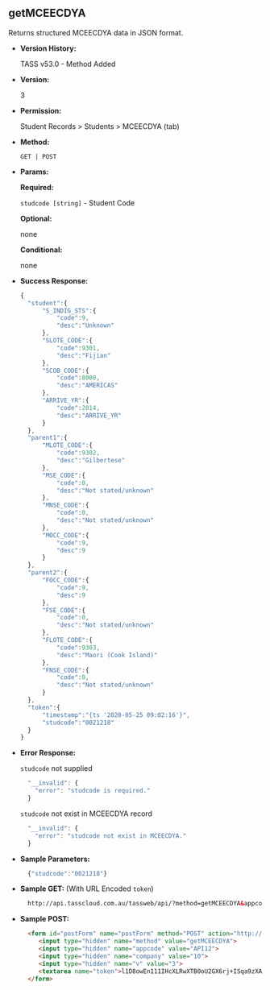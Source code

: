 **getMCEECDYA**
----
  Returns structured MCEECDYA data in JSON format.
  
* **Version History:**

  TASS v53.0 - Method Added

* **Version:**

  3

* **Permission:**

  Student Records > Students > MCEECDYA (tab)

* **Method:**

  `GET | POST`
  
*  **Params:**

   **Required:**

   `studcode [string]` - Student Code

   **Optional:**

   none
 
   **Conditional:**
 
   none

* **Success Response:**

    ```javascript
    {
      "student":{
          "S_INDIG_STS":{
              "code":9,
              "desc":"Unknown"
          },
          "SLOTE_CODE":{
              "code":9301,
              "desc":"Fijian"
          },
          "SCOB_CODE":{
              "code":8000,
              "desc":"AMERICAS"
          },
          "ARRIVE_YR":{
              "code":2014,
              "desc":"ARRIVE_YR"
          }
      },
      "parent1":{
          "MLOTE_CODE":{
              "code":9302,
              "desc":"Gilbertese"
          },
          "MSE_CODE":{
              "code":0,
              "desc":"Not stated/unknown"
          },
          "MNSE_CODE":{
              "code":0,
              "desc":"Not stated/unknown"
          },
          "MOCC_CODE":{
              "code":9,
              "desc":9
          }
      },
      "parent2":{
          "FOCC_CODE":{
              "code":9,
              "desc":9
          },
          "FSE_CODE":{
              "code":0,
              "desc":"Not stated/unknown"
          },
          "FLOTE_CODE":{
              "code":9303,
              "desc":"Maori (Cook Island)"
          },
          "FNSE_CODE":{
              "code":0,
              "desc":"Not stated/unknown"
          }
      },
      "token":{
          "timestamp":"{ts '2020-05-25 09:02:16'}",
          "studcode":"0021218"
      }
  }
    ```
 
* **Error Response:**

    `studcode` not supplied
    ```javascript
      "__invalid": {
        "error": "studcode is required."
      }
    ```

    `studcode` not exist in MCEECDYA record
    ```javascript
      "__invalid": {
        "error": "studcode not exist in MCEECDYA."
      }
    ```
    
* **Sample Parameters:**

  ```javascript
    {"studcode":"0021218"}
  ```

* **Sample GET:** (With URL Encoded `token`)

  ```HTML
    http://api.tasscloud.com.au/tassweb/api/?method=getMCEECDYA&appcode=API12&company=10&v=3&token=l1D8owEn111IHcXLRwXTB0oU2GX6rj%2BISqa9zXA8We3J3mwgjW5pdUvFK3%2FIZ4mJ4bMyfKTmEoup%2B3tTE9GeLQ%3D%3D
  ```
  
* **Sample POST:**

  ```HTML
    <form id="postForm" name="postForm" method="POST" action="http://api.tasscloud.com.au/tassweb/api/">
       <input type="hidden" name="method" value="getMCEECDYA">
       <input type="hidden" name="appcode" value="API12">
       <input type="hidden" name="company" value="10">
       <input type="hidden" name="v" value="3">
       <textarea name="token">l1D8owEn111IHcXLRwXTB0oU2GX6rj+ISqa9zXA8We3J3mwgjW5pdUvFK3/IZ4mJ4bMyfKTmEoup+3tTE9GeLQ==</textarea>
    </form>
  ```
